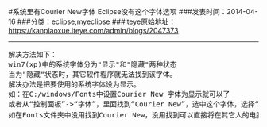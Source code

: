 #系统里有Courier New字体 Eclipse没有这个字体选项
###发表时间：2014-04-16
###分类：eclipse,myeclipse
###iteye原始地址：<a href="https://kanpiaoxue.iteye.com/admin/blogs/2047373" target="_blank">https://kanpiaoxue.iteye.com/admin/blogs/2047373</a>

---

<div class="iteye-blog-content-contain" style="font-size: 14px;"> 
 <pre class="best-text mb-10">解决方法如下：
win7(xp)中的系统字体分为"显示"和"隐藏"两种状态
当为"隐藏"状态时，其它软件程序就无法找到该字体。
解决办法是把要使用的系统字体设为显示。
如：在C:/windows/Fonts中设置Courier New 字体为显示就可以了
或者从“控制面板”-&gt;“字体”，里面找到“<span style="font-size: 1em; line-height: 1.5;">Courier New”，选中这个字体，选择“显示”，就可以了。</span>
如在Fonts文件夹中没用找到Courier New，没用找到可以直接将在其它人的电脑中拷贝下来。</pre> 
</div>